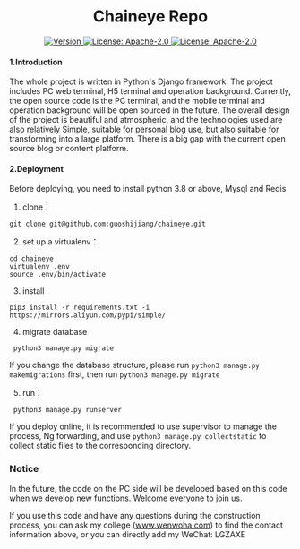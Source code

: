 <!--
parent:
  order: false
-->

<div align="center">
  <h1> Chaineye Repo </h1>
</div>

<div align="center">
  <a href="https://github.com/SavourDao/hailstone/releases/latest">
    <img alt="Version" src="https://img.shields.io/github/tag/SavourDao/savour-core.svg" />
  </a>
  <a href="https://github.com/SavourDao/hailstone/blob/main/LICENSE">
    <img alt="License: Apache-2.0" src="https://img.shields.io/github/license/SavourDao/savour-core.svg" />
  </a>
   <a href="https://www.python.org/downloads/">
    <img alt="License: Apache-2.0" src="http://img.shields.io/badge/Python3.*-ff3366.svg"/>
  </a>
  
 
</div>


#### 1.Introduction

The whole project is written in Python's Django framework. The project includes PC web terminal, H5 terminal and operation background. Currently, the open source code is the PC terminal, and the mobile terminal and operation background will be open sourced in the future. The overall design of the project is beautiful and atmospheric, and the technologies used are also relatively Simple, suitable for personal blog use, but also suitable for transforming into a large platform. There is a big gap with the current open source blog or content platform.

#### 2.Deployment

Before deploying, you need to install python 3.8 or above, Mysql and Redis

1. clone：
```buildoutcfg
git clone git@github.com:guoshijiang/chaineye.git
```

2. set up a virtualenv：
```buildoutcfg
cd chaineye
virtualenv .env
source .env/bin/activate
```

3. install

```buildoutcfg
pip3 install -r requirements.txt -i https://mirrors.aliyun.com/pypi/simple/
```

4. migrate database
```buildoutcfg
 python3 manage.py migrate
```
If you change the database structure, please run `python3 manage.py makemigrations` first, then run `python3 manage.py migrate`

5. run：
```buildoutcfg
 python3 manage.py runserver
```

If you deploy online, it is recommended to use supervisor to manage the process, Ng forwarding, and use `python3 manage.py collectstatic` to collect static files to the corresponding directory.

### Notice

In the future, the code on the PC side will be developed based on this code when we develop new functions. Welcome everyone to join us.

If you use this code and have any questions during the construction process, you can ask my college (www.wenwoha.com) to find the contact information above, or you can directly add my WeChat: LGZAXE


